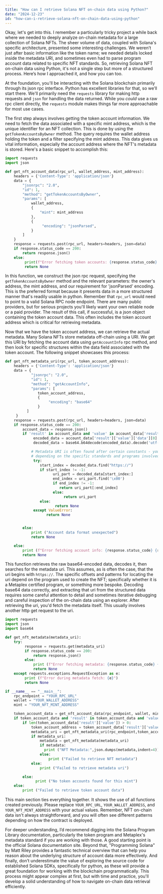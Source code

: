 ```yaml
---
title: "How can I retrieve Solana NFT on-chain data using Python?"
date: "2024-12-23"
id: "how-can-i-retrieve-solana-nft-on-chain-data-using-python"
---
```


Okay, let's get into this. I remember a particularly tricky project a while back where we needed to deeply analyze on-chain metadata for a large collection of Solana NFTs. The sheer volume of data, coupled with Solana's specific architecture, presented some interesting challenges. We weren’t just after basic information like the token name; we needed details locked inside the metadata URI, and sometimes even had to parse program account data related to specific NFT standards. So, retrieving Solana NFT on-chain data using Python, it's not a single step but more of a structured process. Here’s how I approached it, and how you can too.

At the foundation, you'll be interacting with the Solana blockchain primarily through its json rpc interface. Python has excellent libraries for that, so we’ll start there. We'll primarily need the `requests` library for making http requests and `json` for handling the data returned. While you *could* use a raw rpc client directly, the `requests` module makes things far more approachable for most use cases.

The first step always involves getting the token account information. We need to fetch the data associated with a specific mint address, which is the unique identifier for an NFT collection. This is done by using the `getTokenAccountsByOwner` method. The query requires the wallet address holding the token and a filter specifying the mint address. This data gives us vital information, especially the account address where the NFT's metadata is stored. Here's a basic snippet to accomplish this:

```python
import requests
import json

def get_nft_account_data(rpc_url, wallet_address, mint_address):
    headers = {'Content-Type': 'application/json'}
    data = {
        "jsonrpc": "2.0",
        "id": 1,
        "method": "getTokenAccountsByOwner",
        "params": [
            wallet_address,
            {
                "mint": mint_address
            },
            {
                 "encoding": "jsonParsed",
            }
        ]
    }
    response = requests.post(rpc_url, headers=headers, json=data)
    if response.status_code == 200:
        return response.json()
    else:
         print(f"Error fetching token accounts: {response.status_code} {response.text}")
         return None
```

In this function, we construct the json rpc request, specifying the `getTokenAccountsByOwner` method and the relevant parameters: the owner's address, the mint address, and our requirement for 'jsonParsed' encoding. This is the preferred format because it presents data in a more structured manner that's readily usable in python. Remember that `rpc_url` would need to point to a valid Solana RPC node endpoint. There are many public providers, but for serious projects you'll likely want your own reliable node or a paid provider. The result of this call, if successful, is a json object containing the token account data. This often includes the token account address which is critical for retrieving metadata.

Now that we have the token account address, we can retrieve the actual metadata. Many Solana NFTs store metadata off-chain using a URI. We get this URI by fetching the account data using `getAccountInfo` rpc method, and then look for specific structures within the data field associated with the token account. The following snippet showcases this process:

```python
def get_nft_metadata_uri(rpc_url, token_account_address):
    headers = {'Content-Type': 'application/json'}
    data = {
            "jsonrpc": "2.0",
            "id": 1,
            "method": "getAccountInfo",
            "params": [
               token_account_address,
               {
                    "encoding": "base64"
               }
          ]
     }
    response = requests.post(rpc_url, headers=headers, json=data)
    if response.status_code == 200:
        account_data = response.json()
        if 'result' in account_data and 'value' in account_data['result'] and 'data' in account_data['result']['value']:
             encoded_data = account_data['result']['value']['data'][0]
             decoded_data = base64.b64decode(encoded_data).decode('utf-8', errors='ignore')

            # Metadata URI is often found after certain constants - you might need to adjust this
            # depending on the specific standards and programs involved. This assumes Metaplex standards.
             try:
                start_index = decoded_data.find("https://")
                if start_index != -1:
                      uri_part = decoded_data[start_index:]
                      end_index = uri_part.find('\x00')
                      if end_index != -1:
                         return uri_part[:end_index]
                      else:
                           return uri_part
                else:
                       return None
             except ValueError:
                   return None


        else:
            print ("Account data format unexpected")
            return None

    else:
        print (f"Error fetching account info: {response.status_code} {response.text}")
        return None
```

This function retrieves the raw base64-encoded data, decodes it, then searches for the metadata uri. This assumes, as is often the case, that the uri begins with `https://`. The specific offsets and patterns for locating the uri depend on the program used to create the NFT; specifically whether it is a Metaplex certified program, or something more bespoke. Decoding base64 data correctly, and extracting that uri from the structured data requires some careful attention to detail and sometimes iterative debugging and careful inspection of the on-chain data using an explorer. After retrieving the uri, you'd fetch the metadata itself. This usually involves another http get request to the uri.

```python
import requests
import json
import base64

def get_nft_metadata(metadata_uri):
    try:
         response = requests.get(metadata_uri)
         if response.status_code == 200:
             return response.json()
         else:
             print (f"Error fetching metadata: {response.status_code} {response.text}")
             return None
    except requests.exceptions.RequestException as e:
         print (f"Error during metadata fetch: {e}")
         return None

if __name__ == "__main__":
    rpc_endpoint = "YOUR_RPC_URL"
    wallet = "YOUR_WALLET_ADDRESS"
    mint = "YOUR_NFT_MINT_ADDRESS"

    token_account_data = get_nft_account_data(rpc_endpoint, wallet, mint)
    if token_account_data and 'result' in token_account_data and 'value' in token_account_data['result']:
        if len(token_account_data['result']['value']) > 0:
            token_account_address = token_account_data['result']['value'][0]['pubkey']
            metadata_uri = get_nft_metadata_uri(rpc_endpoint,token_account_address)
            if metadata_uri:
                metadata = get_nft_metadata(metadata_uri)
                if metadata:
                  print ("NFT Metadata:",json.dumps(metadata,indent=4))
                else:
                    print ("Failed to retrieve NFT metadata")
            else:
                print ("Failed to retrieve metadata uri")

        else:
              print ("No token accounts found for this mint")
    else:
        print ("Failed to retrieve token account data")

```

This main section ties everything together. It shows the use of all functions created previously. Please replace `YOUR_RPC_URL`, `YOUR_WALLET_ADDRESS`, and `YOUR_NFT_MINT_ADDRESS` with your actual values. Remember, NFT on-chain data isn't always straightforward, and you will often see different patterns depending on how the contract is deployed.

For deeper understanding, I’d recommend digging into the Solana Program Library documentation, particularly the token program and Metaplex's metadata standard if you are working with those. A good starting point is the official Solana documentation site. Beyond that, "Programming Solana" by Matt Riley provides a fantastic technical overview that can help you reason about the underlying structure of account data more effectively. And finally, don’t underestimate the value of exploring the source code for established Solana SDKs, specifically for python, as these will provide a great foundation for working with the blockchain programmatically. This process might appear complex at first, but with time and practice, you'll develop a solid understanding of how to navigate on-chain data retrieval efficiently.
